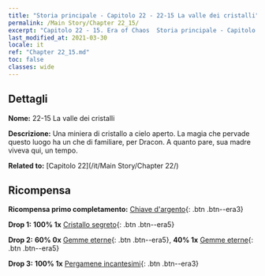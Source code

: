 ```yaml
---
title: "Storia principale - Capitolo 22 - 22-15 La valle dei cristalli"
permalink: /Main Story/Chapter 22_15/
excerpt: "Capitolo 22 - 15. Era of Chaos  Storia principale - Capitolo 22_15. 22-15 La valle dei cristalli"
last_modified_at: 2021-03-30
locale: it
ref: "Chapter 22_15.md"
toc: false
classes: wide
---
```


## Dettagli

 **Nome:** 22-15 La valle dei cristalli

 **Descrizione:** Una miniera di cristallo a cielo aperto. La magia che pervade questo luogo ha un che di familiare, per Dracon. A quanto pare, sua madre viveva qui, un tempo.

 **Related to:** [Capitolo 22](/it/Main Story/Chapter 22/)

## Ricompensa

 **Ricompensa primo completamento:** [Chiave d'argento](/it/Items/con_693/){: .btn .btn--era3}

 **Drop 1:** **100% 1x** [Cristallo segreto](/it/Items/mat_80/){: .btn .btn--era5}

 **Drop 2:** **60% 0x** [Gemme eterne](/it/Items/mat_72/){: .btn .btn--era5}, **40% 1x** [Gemme eterne](/it/Items/mat_72/){: .btn .btn--era5}

 **Drop 3:** **100% 1x** [Pergamene incantesimi](/it/Items/con_694/){: .btn .btn--era3}

